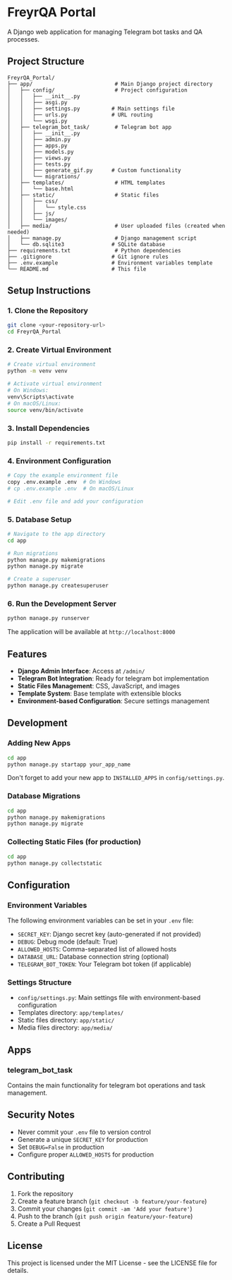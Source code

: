 # FreyrQA Portal

A Django web application for managing Telegram bot tasks and QA processes.

## Project Structure

```
FreyrQA_Portal/
├── app/                          # Main Django project directory
│   ├── config/                   # Project configuration
│   │   ├── __init__.py
│   │   ├── asgi.py
│   │   ├── settings.py          # Main settings file
│   │   ├── urls.py              # URL routing
│   │   └── wsgi.py
│   ├── telegram_bot_task/        # Telegram bot app
│   │   ├── __init__.py
│   │   ├── admin.py
│   │   ├── apps.py
│   │   ├── models.py
│   │   ├── views.py
│   │   ├── tests.py
│   │   ├── generate_gif.py      # Custom functionality
│   │   └── migrations/
│   ├── templates/                # HTML templates
│   │   └── base.html
│   ├── static/                   # Static files
│   │   ├── css/
│   │   │   └── style.css
│   │   ├── js/
│   │   └── images/
│   ├── media/                    # User uploaded files (created when needed)
│   ├── manage.py                 # Django management script
│   └── db.sqlite3               # SQLite database
├── requirements.txt              # Python dependencies
├── .gitignore                   # Git ignore rules
├── .env.example                 # Environment variables template
└── README.md                    # This file
```

## Setup Instructions

### 1. Clone the Repository
```bash
git clone <your-repository-url>
cd FreyrQA_Portal
```

### 2. Create Virtual Environment
```bash
# Create virtual environment
python -m venv venv

# Activate virtual environment
# On Windows:
venv\Scripts\activate
# On macOS/Linux:
source venv/bin/activate
```

### 3. Install Dependencies
```bash
pip install -r requirements.txt
```

### 4. Environment Configuration
```bash
# Copy the example environment file
copy .env.example .env  # On Windows
# cp .env.example .env  # On macOS/Linux

# Edit .env file and add your configuration
```

### 5. Database Setup
```bash
# Navigate to the app directory
cd app

# Run migrations
python manage.py makemigrations
python manage.py migrate

# Create a superuser
python manage.py createsuperuser
```

### 6. Run the Development Server
```bash
python manage.py runserver
```

The application will be available at `http://localhost:8000`

## Features

- **Django Admin Interface**: Access at `/admin/`
- **Telegram Bot Integration**: Ready for telegram bot implementation
- **Static Files Management**: CSS, JavaScript, and images
- **Template System**: Base template with extensible blocks
- **Environment-based Configuration**: Secure settings management

## Development

### Adding New Apps
```bash
cd app
python manage.py startapp your_app_name
```

Don't forget to add your new app to `INSTALLED_APPS` in `config/settings.py`.

### Database Migrations
```bash
cd app
python manage.py makemigrations
python manage.py migrate
```

### Collecting Static Files (for production)
```bash
cd app
python manage.py collectstatic
```

## Configuration

### Environment Variables

The following environment variables can be set in your `.env` file:

- `SECRET_KEY`: Django secret key (auto-generated if not provided)
- `DEBUG`: Debug mode (default: True)
- `ALLOWED_HOSTS`: Comma-separated list of allowed hosts
- `DATABASE_URL`: Database connection string (optional)
- `TELEGRAM_BOT_TOKEN`: Your Telegram bot token (if applicable)

### Settings Structure

- `config/settings.py`: Main settings file with environment-based configuration
- Templates directory: `app/templates/`
- Static files directory: `app/static/`
- Media files directory: `app/media/`

## Apps

### telegram_bot_task
Contains the main functionality for telegram bot operations and task management.

## Security Notes

- Never commit your `.env` file to version control
- Generate a unique `SECRET_KEY` for production
- Set `DEBUG=False` in production
- Configure proper `ALLOWED_HOSTS` for production

## Contributing

1. Fork the repository
2. Create a feature branch (`git checkout -b feature/your-feature`)
3. Commit your changes (`git commit -am 'Add your feature'`)
4. Push to the branch (`git push origin feature/your-feature`)
5. Create a Pull Request

## License

This project is licensed under the MIT License - see the LICENSE file for details.
